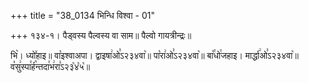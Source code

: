 +++
title = "38_0134 भिन्धि विश्वा - 01"

+++
१३४-१। पैड्वस्य पैल्वस्य वा साम॥ पैल्वो गायत्रीन्द्रः॥

भि꣥। ध्यो꣤हाइ॥ वा꣡इश्वाअपा। द्वाइषा꣢ओ꣣ऽ२३४वा꣥॥ पा꣡रा꣢ओ꣣ऽ२३४वा꣥॥ बा꣡꣯धो꣯जहाइ। मार्द्धा꣢ओ꣣ऽ२३४वा꣥॥ व꣡सु꣢स्पा꣯र्ह꣡न्तदा꣯भ꣢रा꣣ऽ२३꣡४꣡५꣡॥
